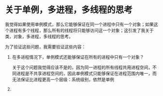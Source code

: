 # 关于单例，多进程，多线程的思考

我觉得如果使用单例模式，那么它能够保证在同一个进程中只有一个对象；如果这个进程有多个线程，那么所有的线程将只能够访问这一个对象；这引发了我关于类，对象，多进程，多线程的思考。

为了验证这些问题，我需要验证这些内容：

1. 在多进程情况下，单例模式还能够保证在所有的进程中只有一个对象？

   关于这个问题我觉得应该不是的，因为同一进程的所有线程共用进程空间，不同进程是不共享进程空间的，因此单例模式只能够保证在进程范围内唯一，而无法保证比进程更高一个层级：系统级别，依然是单例

2. ​

